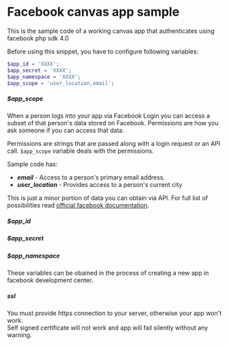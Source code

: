 Facebook canvas app sample
==========================================

This is the sample code of a working canvas app that authenticates using facebook php sdk 4.0

Before using this snippet, you have to configure following variables:

```PHP
$app_id = 'XXXX';
$app_secret = 'XXXX';
$app_namespace = 'XXXX';
$app_scope = 'user_location,email';
```
##### $app_scope

When a person logs into your app via Facebook Login you can access a subset of that person's data stored on Facebook. Permissions are how you ask someone if you can access that data.

Permissions are strings that are passed along with a login request or an API call. `$app_scope` variable deals with the permissions.

Sample code has:

* ***email*** - Access to a person's primary email address.
* ***user_location*** - Provides access to a person's current city

This is just a minor portion of data you can obtain via API. For full list of possibilities read [official facebook documentation](https://developers.facebook.com/docs/facebook-login/permissions/v2.2).

##### $app_id
##### $app_secret
##### $app_namespace

These variables can be obained in the process of creating a new app in facebook development center.

##### ssl

You must provide https connection to your server, otherwise your app won't work.    
Self signed certificate will not work and app will fail silently without any warning.
